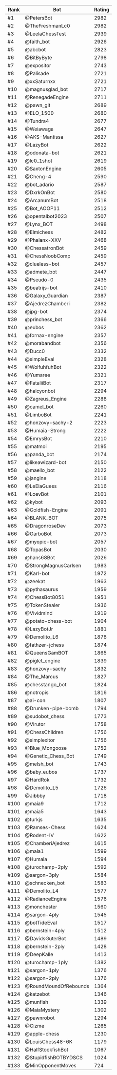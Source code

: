 Rank|Bot|Rating
---|---|---
#1|@PetersBot|2982
#2|@TheFreshmanLc0|2982
#3|@LeelaChessTest|2939
#4|@faith_bot|2926
#5|@abcbot|2823
#6|@BitByByte|2798
#7|@expositor|2743
#8|@Palisade|2721
#9|@xxSaturnxx|2721
#10|@magnusglad_bot|2717
#11|@RenegadeEngine|2711
#12|@pawn_git|2689
#13|@ELO_1500|2680
#14|@Tundra4|2677
#15|@Weiawaga|2647
#16|@AKS-Mantissa|2627
#17|@LazyBot|2622
#18|@odonata-bot|2621
#19|@lc0_1shot|2619
#20|@SaxtonEngine|2605
#21|@Cheng-4|2590
#22|@bot_adario|2587
#23|@DxrkOnBot|2580
#24|@ArcanumBot|2518
#25|@Bot_AOOP11|2512
#26|@opentalbot2023|2507
#27|@Lynx_BOT|2498
#28|@Elmichess|2482
#29|@Phalanx-XXV|2468
#30|@ChessatronBot|2459
#31|@ChessNoobComp|2459
#32|@clueless-bot|2457
#33|@admete_bot|2447
#34|@Pseudo-0|2435
#35|@beatrijs-bot|2410
#36|@Galaxy_Guardian|2387
#37|@AjedrezChamberi|2382
#38|@jpg-bot|2374
#39|@princhess_bot|2366
#40|@eubos|2362
#41|@fornax-engine|2357
#42|@morabandbot|2356
#43|@Ducc0|2332
#44|@simpleEval|2328
#45|@WolfuhfuhBot|2322
#46|@Yumaree|2321
#47|@FataliiBot|2317
#48|@halcyonbot|2294
#49|@Zagreus_Engine|2288
#50|@camel_bot|2260
#51|@LimboBot|2241
#52|@honzovy-sachy-2|2223
#53|@Humaia-Strong|2222
#54|@EmrysBot|2210
#55|@matmoi|2195
#56|@panda_bot|2174
#57|@likeawizard-bot|2150
#58|@maello_bot|2122
#59|@jangine|2118
#60|@LeElaGuess|2116
#61|@LoevBot|2101
#62|@kybot|2093
#63|@Goldfish-Engine|2091
#64|@BLANK_BOT|2075
#65|@DragonroseDev|2073
#66|@GarboBot|2073
#67|@myopic-bot|2057
#68|@TopasBot|2030
#69|@hans68Bot|2026
#70|@StrongMagnusCarlsen|1983
#71|@Karl-bot|1972
#72|@zeekat|1963
#73|@pythasaurus|1959
#74|@ChessBot8051|1951
#75|@TokenStealer|1936
#76|@Vividmind|1919
#77|@potato-chess-bot|1904
#78|@LazyBotJr|1881
#79|@Demolito_L6|1878
#80|@fathzer-jchess|1874
#81|@QueensGamBOT|1865
#82|@piglet_engine|1839
#83|@honzovy-sachy|1832
#84|@The_Marcus|1827
#85|@chesstango_bot|1824
#86|@notropis|1816
#87|@ai-con|1807
#88|@Drunken-pipe-bomb|1794
#89|@sudobot_chess|1773
#90|@Virutor|1758
#91|@ChessChildren|1756
#92|@simplexitor|1756
#93|@Blue_Mongoose|1752
#94|@Genetic_Chess_Bot|1749
#95|@melsh_bot|1743
#96|@baby_eubos|1737
#97|@HardRok|1732
#98|@Demolito_L5|1726
#99|@Jibbby|1718
#100|@maia9|1712
#101|@maia5|1643
#102|@turkjs|1635
#103|@Ramses-Chess|1624
#104|@Rodent-IV|1622
#105|@ChamberiAjedrez|1615
#106|@maia1|1599
#107|@Humaia|1594
#108|@turochamp-2ply|1592
#109|@sargon-3ply|1584
#110|@schnecken_bot|1583
#111|@Demolito_L4|1577
#112|@RadianceEngine|1576
#113|@monchester|1560
#114|@sargon-4ply|1545
#115|@botTideEval|1517
#116|@bernstein-4ply|1512
#117|@DavidsGuterBot|1489
#118|@bernstein-2ply|1428
#119|@DeepKalle|1413
#120|@turochamp-1ply|1382
#121|@sargon-1ply|1376
#122|@sargon-2ply|1376
#123|@RoundMoundOfRebounds|1364
#124|@katzebot|1346
#125|@munfish|1339
#126|@MaiaMystery|1302
#127|@pawnrobot|1294
#128|@Cizme|1265
#129|@apple-chess|1230
#130|@LouisChess48-6K|1179
#131|@HalfStockfishBot|1067
#132|@StupidfishBOTBYDSCS|1024
#133|@MinOpponentMoves|724

